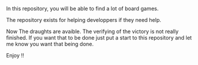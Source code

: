In this repository, you will be able to find a lot of board games.

The repository exists for helping developpers if they need help.

Now The draughts are avaible. The verifying of the victory is not really finished.
If you want that to be done just put a start to this repository and let me know you want that being done.

Enjoy !!

